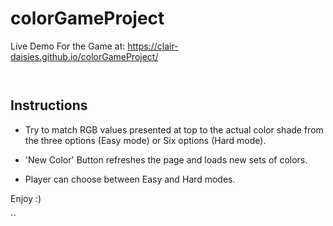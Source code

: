 # colorGameProject
Live Demo For the Game at: https://clair-daisies.github.io/colorGameProject/

``
``
## Instructions
* Try to match RGB values presented at top to the actual color shade from the three options (Easy mode) or Six options (Hard mode).


* 'New Color' Button refreshes the page and loads new sets of colors.


* Player can choose between Easy and Hard modes.

Enjoy :)

``
